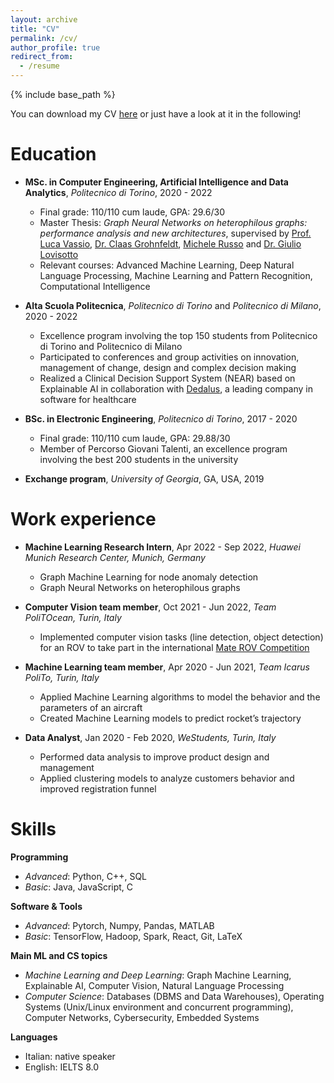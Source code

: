 ```yaml
---
layout: archive
title: "CV"
permalink: /cv/
author_profile: true
redirect_from:
  - /resume
---
```


{% include base_path %}


You can download my CV <a href="../files/Resume.pdf" target="_blank">here</a> or just have a look at it in the following!

Education
======
* **MSc. in Computer Engineering, Artificial Intelligence and Data Analytics**, *Politecnico di Torino*, 2020 - 2022  
  * Final grade: 110/110 cum laude, GPA: 29.6/30
  * Master Thesis: *Graph Neural Networks on heterophilous graphs: performance analysis and new architectures*, supervised by [Prof. Luca Vassio](https://www.telematica.polito.it/member/luca-vassio/), [Dr. Claas Grohnfeldt](https://scholar.google.de/citations?user=wcbFVEQAAAAJ&hl=en), [Michele Russo](https://scholar.google.com/citations?user=5_C0fiQAAAAJ&hl=it) and [Dr. Giulio Lovisotto](https://giuliolovisotto.github.io/)
  * Relevant courses: Advanced Machine Learning, Deep Natural Language Processing, Machine Learning and Pattern Recognition, Computational Intelligence

* **Alta Scuola Politecnica**, *Politecnico di Torino* and *Politecnico di Milano*, 2020 - 2022  
  * Excellence program involving the top 150 students from Politecnico di Torino and Politecnico di Milano
  * Participated to conferences and group activities on innovation, management of change, design
and complex decision making
  * Realized a Clinical Decision Support System (NEAR) based on Explainable AI in collaboration with [Dedalus](https://www.dedalus.com/global/en/), a leading company in software for healthcare

* **BSc. in Electronic Engineering**, *Politecnico di Torino*, 2017 - 2020 
  * Final grade: 110/110 cum laude, GPA: 29.88/30
  * Member of Percorso Giovani Talenti, an excellence program involving the best 200 students in the university

* **Exchange program**, *University of Georgia*, GA, USA, 2019 

Work experience
======
* **Machine Learning Research Intern**, Apr 2022 - Sep 2022, *Huawei Munich Research Center, Munich, Germany*
  * Graph Machine Learning for node anomaly detection
  * Graph Neural Networks on heterophilous graphs

* **Computer Vision team member**, Oct 2021 - Jun 2022, *Team PoliTOcean, Turin, Italy*    
  * Implemented computer vision tasks (line detection, object detection) for an ROV to take part in the international [Mate ROV Competition](https://materovcompetition.org/)

* **Machine Learning team member**, Apr 2020 - Jun 2021, *Team Icarus PoliTo, Turin, Italy*    
  * Applied Machine Learning algorithms to model the behavior and the parameters of an aircraft
  * Created Machine Learning models to predict rocket’s trajectory

* **Data Analyst**, Jan 2020 - Feb 2020, *WeStudents, Turin, Italy*    
  * Performed data analysis to improve product design and management
  * Applied clustering models to analyze customers behavior and improved registration funnel

  
Skills
======

**Programming**
* *Advanced*: Python, C++, SQL
* *Basic*: Java, JavaScript, C  

**Software & Tools**
* *Advanced*: Pytorch, Numpy, Pandas, MATLAB
* *Basic*: TensorFlow, Hadoop, Spark, React, Git, LaTeX


**Main ML and CS topics**
* *Machine Learning and Deep Learning*: Graph Machine Learning, Explainable AI, Computer Vision, Natural Language Processing
* *Computer Science*: Databases (DBMS and Data Warehouses), Operating Systems (Unix/Linux environment and concurrent programming), Computer Networks, Cybersecurity, Embedded Systems

**Languages**
* Italian: native speaker
* English: IELTS 8.0